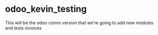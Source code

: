 # odoo_kevin_testing
This will be the odoo comm version that we're going to add new modules and tests invoices
